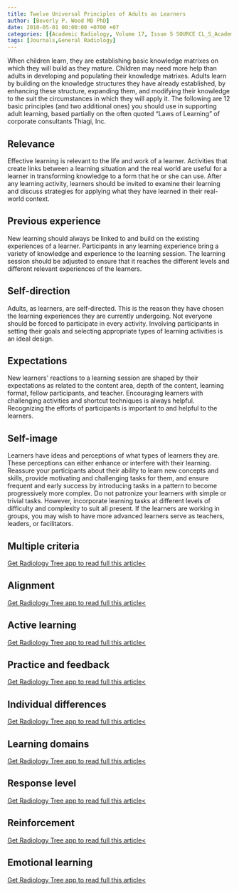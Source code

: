 ```yaml
---
title: Twelve Universal Principles of Adults as Learners
author: [Beverly P. Wood MD PhD]
date: 2010-05-01 00:00:00 +0700 +07
categories: [{Academic Radiology, Volume 17, Issue 5 SOURCE CL_S_AcademicRadiologyVolume17Issue5 1}]
tags: [Journals,General Radiology]
---
```

When children learn, they are establishing basic knowledge matrixes on which they will build as they mature. Children may need more help than adults in developing and populating their knowledge matrixes. Adults learn by building on the knowledge structures they have already established, by enhancing these structure, expanding them, and modifying their knowledge to the suit the circumstances in which they will apply it. The following are 12 basic principles (and two additional ones) you should use in supporting adult learning, based partially on the often quoted “Laws of Learning” of corporate consultants Thiagi, Inc.

## Relevance

Effective learning is relevant to the life and work of a learner. Activities that create links between a learning situation and the real world are useful for a learner in transforming knowledge to a form that he or she can use. After any learning activity, learners should be invited to examine their learning and discuss strategies for applying what they have learned in their real-world context.

## Previous experience

New learning should always be linked to and build on the existing experiences of a learner. Participants in any learning experience bring a variety of knowledge and experience to the learning session. The learning session should be adjusted to ensure that it reaches the different levels and different relevant experiences of the learners.

## Self-direction

Adults, as learners, are self-directed. This is the reason they have chosen the learning experiences they are currently undergoing. Not everyone should be forced to participate in every activity. Involving participants in setting their goals and selecting appropriate types of learning activities is an ideal design.

## Expectations

New learners' reactions to a learning session are shaped by their expectations as related to the content area, depth of the content, learning format, fellow participants, and teacher. Encouraging learners with challenging activities and shortcut techniques is always helpful. Recognizing the efforts of participants is important to and helpful to the learners.

## Self-image

Learners have ideas and perceptions of what types of learners they are. These perceptions can either enhance or interfere with their learning. Reassure your participants about their ability to learn new concepts and skills, provide motivating and challenging tasks for them, and ensure frequent and early success by introducing tasks in a pattern to become progressively more complex. Do not patronize your learners with simple or trivial tasks. However, incorporate learning tasks at different levels of difficulty and complexity to suit all present. If the learners are working in groups, you may wish to have more advanced learners serve as teachers, leaders, or facilitators.

## Multiple criteria

[Get Radiology Tree app to read full this article<](https://clinicalpub.com/app)

## Alignment

[Get Radiology Tree app to read full this article<](https://clinicalpub.com/app)

## Active learning

[Get Radiology Tree app to read full this article<](https://clinicalpub.com/app)

## Practice and feedback

[Get Radiology Tree app to read full this article<](https://clinicalpub.com/app)

## Individual differences

[Get Radiology Tree app to read full this article<](https://clinicalpub.com/app)

## Learning domains

[Get Radiology Tree app to read full this article<](https://clinicalpub.com/app)

## Response level

[Get Radiology Tree app to read full this article<](https://clinicalpub.com/app)

## Reinforcement

[Get Radiology Tree app to read full this article<](https://clinicalpub.com/app)

## Emotional learning

[Get Radiology Tree app to read full this article<](https://clinicalpub.com/app)